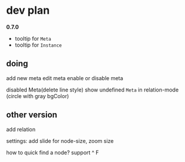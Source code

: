 # dev plan

**0.7.0** 

- tooltip for `Meta`
- tooltip for `Instance`
## doing

add new meta
edit meta
enable or disable meta

disabled Meta(delete line style)
show undefined `Meta` in relation-mode (circle with gray bgColor)

## other version

add relation

settings: add slide for node-size, zoom size

how to quick find a node? support ^ F


